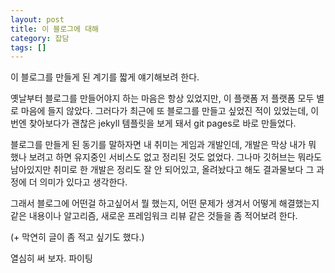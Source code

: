 ```yaml
---
layout: post
title: 이 블로그에 대해
category: 잡담
tags: []
---
```


이 블로그를 만들게 된 계기를 짧게 얘기해보려 한다.

옛날부터 블로그를 만들어야지 하는 마음은 항상 있었지만, 이 플랫폼 저 플랫폼 모두 별로 마음에 들지 않았다. 그러다가 최근에 또 블로그를 만들고 싶었진 적이 있었는데, 이번엔 찾아보다가 괜찮은 jekyll 템플릿을 보게 돼서 git pages로 바로 만들었다.

블로그를 만들게 된 동기를 말하자면 내 취미는 게임과 개발인데, 개발은 막상 내가 뭐 했나 보려고 하면 유지중인 서비스도 없고 정리된 것도 없었다. 그나마 깃허브는 뭐라도 남아있지만 취미로 한 개발은 정리도 잘 안 되어있고, 올려놨다고 해도 결과물보다 그 과정에 더 의미가 있다고 생각한다.

그래서 블로그에 어떤걸 하고싶어서 뭘 했는지, 어떤 문제가 생겨서 어떻게 해결했는지 같은 내용이나 알고리즘, 새로운 프레임워크 리뷰 같은 것들을 좀 적어보려 한다.

(+ 막연히 글이 좀 적고 싶기도 했다.)

열심히 써 보자. 파이팅
